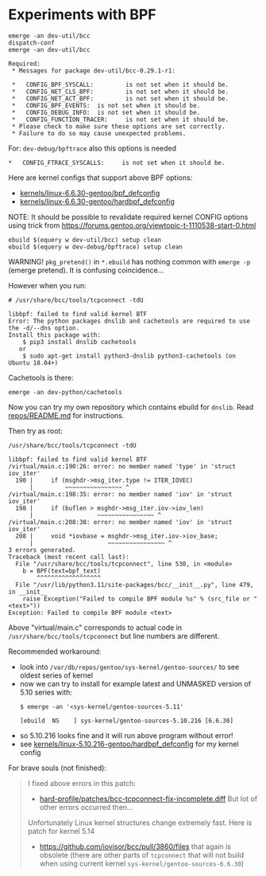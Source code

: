 # Experiments with BPF


```
emerge -an dev-util/bcc
dispatch-conf
emerge -an dev-util/bcc

Required:
 * Messages for package dev-util/bcc-0.29.1-r1:

 *   CONFIG_BPF_SYSCALL:         is not set when it should be.
 *   CONFIG_NET_CLS_BPF:         is not set when it should be.
 *   CONFIG_NET_ACT_BPF:         is not set when it should be.
 *   CONFIG_BPF_EVENTS:  is not set when it should be.
 *   CONFIG_DEBUG_INFO:  is not set when it should be.
 *   CONFIG_FUNCTION_TRACER:     is not set when it should be.
 * Please check to make sure these options are set correctly.
 * Failure to do so may cause unexpected problems.
```

For: `dev-debug/bpftrace` also this options is needed
```
*   CONFIG_FTRACE_SYSCALLS:     is not set when it should be.
```

Here are kernel configs that support above BPF options:
- [kernels/linux-6.6.30-gentoo/bpf_defconfig](kernels/linux-6.6.30-gentoo/bpf_defconfig)
- [kernels/linux-6.6.30-gentoo/hardbpf_defconfig](kernels/linux-6.6.30-gentoo/hardbpf_defconfig)

NOTE: It should be possible to revalidate required kernel CONFIG options using
trick from https://forums.gentoo.org/viewtopic-t-1110538-start-0.html
```shell
ebuild $(equery w dev-util/bcc) setup clean
ebuild $(equery w dev-debug/bpftrace) setup clean
```
WARNING! `pkg_pretend()` in `*.ebuild` has nothing common with `emerge -p` (emerge pretend). It is
confusing coincidence...

However when you run:
```shell
# /usr/share/bcc/tools/tcpconnect -tdU

libbpf: failed to find valid kernel BTF
Error: The python packages dnslib and cachetools are required to use the -d/--dns option.
Install this package with:
	$ pip3 install dnslib cachetools
   or
	$ sudo apt-get install python3-dnslib python3-cachetools (on Ubuntu 18.04+)
```
Cachetools is there:
```shell
emerge -an dev-python/cachetools
```

Now you can try my own repository which contains ebuild for `dnslib`.
Read [repos/README.md](repos/README.md) for instructions.

Then try as root:
```
/usr/share/bcc/tools/tcpconnect -tdU

libbpf: failed to find valid kernel BTF
/virtual/main.c:190:26: error: no member named 'type' in 'struct iov_iter'
  190 |     if (msghdr->msg_iter.type != ITER_IOVEC)
      |         ~~~~~~~~~~~~~~~~ ^
/virtual/main.c:198:35: error: no member named 'iov' in 'struct iov_iter'
  198 |     if (buflen > msghdr->msg_iter.iov->iov_len)
      |                  ~~~~~~~~~~~~~~~~ ^
/virtual/main.c:208:38: error: no member named 'iov' in 'struct iov_iter'
  208 |     void *iovbase = msghdr->msg_iter.iov->iov_base;
      |                     ~~~~~~~~~~~~~~~~ ^
3 errors generated.
Traceback (most recent call last):
  File "/usr/share/bcc/tools/tcpconnect", line 530, in <module>
    b = BPF(text=bpf_text)
        ^^^^^^^^^^^^^^^^^^
  File "/usr/lib/python3.11/site-packages/bcc/__init__.py", line 479, in __init__
    raise Exception("Failed to compile BPF module %s" % (src_file or "<text>"))
Exception: Failed to compile BPF module <text>
```
Above "virtual/main.c" corresponds to actual code in `/usr/share/bcc/tools/tcpconnect` but
line numbers are different.

Recommended workaround:
- look into `/var/db/repos/gentoo/sys-kernel/gentoo-sources/` to see oldest series of kernel
- now we can try to install for example latest and UNMASKED version of 5.10 series with:
  ```shell
  $ emerge -an '<sys-kernel/gentoo-sources-5.11'

  [ebuild  NS    ] sys-kernel/gentoo-sources-5.10.216 [6.6.30]
  ```
- so 5.10.216 looks fine  and it will run above program without error!
- see [kernels/linux-5.10.216-gentoo/hardbpf_defconfig](kernels/linux-5.10.216-gentoo/hardbpf_defconfig)
  for my kernel config


For brave souls (not finished):

> I fixed above errors in this patch:
> - [hard-profile/patches/bcc-tcpconnect-fix-incomplete.diff](hard-profile/patches/bcc-tcpconnect-fix-incomplete.diff)
> But lot of other errors occurred then...
> 
> Unfortunately Linux kernel structures change extremely fast. Here is patch for kernel 5.14
> - https://github.com/iovisor/bcc/pull/3860/files
> that again is obsolete (there are other parts of `tcpconnect` that will not build when using
> current kernel `sys-kernel/gentoo-sources-6.6.30`)



